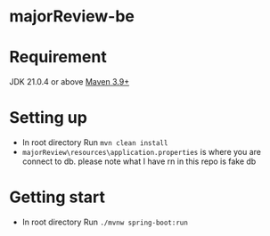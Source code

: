# majorReview-be

# Requirement
JDK 21.0.4 or above
[Maven 3.9+](https://maven.apache.org/download.cgi)

# Setting up
-  In root directory Run `mvn clean install`
- `majorReview\resources\application.properties` is where you are connect to db. please note what I have rn in this repo is fake db

# Getting start
-  In root directory Run `./mvnw spring-boot:run`
